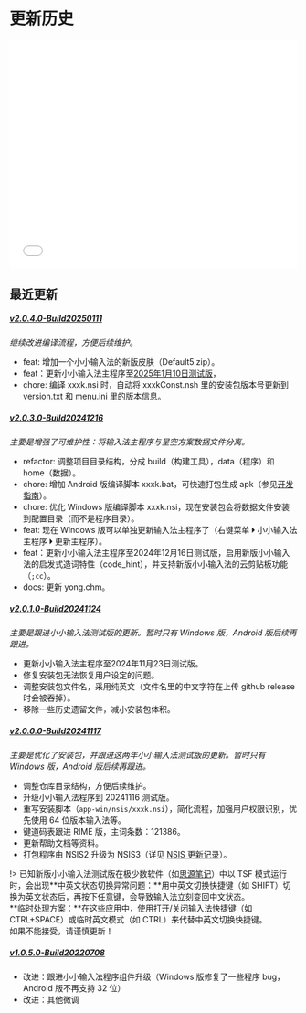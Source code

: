 # 更新历史

<iframe height='400' scrolling='no' title='小小星空更新时间线' src='_plugins/echarts-241117/timeline.html' frameborder='no' allowtransparency='true' allowfullscreen='true' style='width: 100%;'>小小星空更新时间线</iframe><!-- v5.3.3 -->

## 最近更新

##### [v2.0.4.0-Build20250111](https://github.com/xkinput/xxxk/releases/tag/v2.0.4)

*继续改进编译流程，方便后续维护。*

* feat: 增加一个小小输入法的新版皮肤（Default5.zip）。
* feat：更新小小输入法主程序至[2025年1月10日测试版](https://yong.dgod.net/read.php?tid=2)，
* chore: 编译 xxxk.nsi 时，自动将 xxxkConst.nsh 里的安装包版本号更新到 version.txt 和 menu.ini 里的版本信息。

##### [v2.0.3.0-Build20241216](https://github.com/xkinput/xxxk/releases/tag/v2.0.3)

*主要是增强了可维护性：将输入法主程序与星空方案数据文件分离。*

* refactor: 调整项目目录结构，分成 build（构建工具），data（程序）和 home（数据）。
* chore: 增加 Android 版编译脚本 xxxk.bat，可快速打包生成 apk（参见[开发指南](develop.md)）。
* chore: 优化 Windows 版编译脚本 xxxk.nsi，现在安装包会将数据文件安装到配置目录（而不是程序目录）。
* feat: 现在 Windows 版可以单独更新输入法主程序了（右键菜单 🞂 小小输入法主程序 🞂 更新主程序）。
* feat：更新小小输入法主程序至2024年12月16日测试版，启用新版小小输入法的启发式造词特性（code_hint），并支持新版小小输入法的云剪贴板功能（`;cc`）。
* docs: 更新 yong.chm。

##### [v2.0.1.0-Build20241124](https://github.com/xkinput/xxxk/releases/tag/v2.0.1)

*主要是跟进小小输入法测试版的更新。暂时只有 Windows 版，Android 版后续再跟进。*

* 更新小小输入法主程序至2024年11月23日测试版。
* 修复安装包无法恢复用户设定的问题。
* 调整安装包文件名，采用纯英文（文件名里的中文字符在上传 github release 时会被吞掉）。
* 移除一些历史遗留文件，减小安装包体积。

##### [v2.0.0.0-Build20241117](https://github.com/xkinput/xxxk/releases/tag/v2.0.0)

*主要是优化了安装包，并跟进这两年小小输入法测试版的更新。暂时只有 Windows 版，Android 版后续再跟进。*

* 调整仓库目录结构，方便后续维护。
* 升级小小输入法程序到 20241116 测试版。
* 重写安装脚本（`app-win/nsis/xxxk.nsi`），简化流程，加强用户权限识别，优先使用 64 位版本输入法等。
* 键道码表跟进 RIME 版，主词条数：121386。
* 更新帮助文档等资料。
* 打包程序由 NSIS2 升级为 NSIS3（详见 [NSIS 更新记录](https://nsis.sourceforge.io/Docs/AppendixF.html)）。

!> 已知新版小小输入法测试版在极少数软件（如[思源笔记](https://github.com/siyuan-note/siyuan/issues/4826)）中以 TSF 模式运行时，会出现**中英文状态切换异常问题：**用中英文切换快捷键（如 SHIFT）切换为英文状态后，再按下任意键，会导致输入法立刻变回中文状态。  
**临时处理方案：**在这些应用中，使用打开/关闭输入法快捷键（如 CTRL+SPACE）或临时英文模式（如 CTRL）来代替中英文切换快捷键。  
如果不能接受，请谨慎更新！

##### [v1.0.5.0-Build20220708](https://github.com/xkinput/xxxk/releases/tag/v1.0.5)

* 改进：跟进小小输入法程序组件升级（Windows 版修复了一些程序 bug，Android 版不再支持 32 位）
* 改进：其他微调